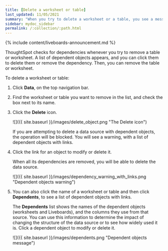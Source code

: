 ```yaml
---
title: [Delete a worksheet or table]
last_updated: 11/05/2021
summary: "When you try to delete a worksheet or a table, you see a message listing any dependent objects that must be removed first."
sidebar: mydoc_sidebar
permalink: /:collection/:path.html
---
```


{% include content/liveboards-announcement.md %}

ThoughtSpot checks for dependencies whenever you try to remove a table or worksheet. A list of dependent objects appears, and you can click them to delete them or remove the dependency. Then, you can remove the table or worksheet.

To delete a worksheet or table:

1. Click **Data**, on the top navigation bar.

2. Find the worksheet or table you want to remove in the list, and check the box next to its name.

3. Click the **Delete** icon.

     ![]({{ site.baseurl }}/images/delete_object.png "The Delete icon")

     If you are attempting to delete a data source with dependent objects, the operation will be blocked. You will see a warning, with a list of dependent objects with links.

4. Click the link for an object to modify or delete it.

   When all its dependencies are removed, you will be able to delete the data source.

   ![]({{ site.baseurl }}/images/dependency_warning_with_links.png "Dependent objects warning")

5. You can also click the name of a worksheet or table and then click **Dependents**, to see a list of dependent objects with links.

    The **Dependents** list shows the names of the dependent objects (worksheets and Liveboards), and the columns they use from that source. You can use this information to determine the impact of changing the structure of the data source or to see how widely used it is. Click a dependent object to modify or delete it.

     ![]({{ site.baseurl }}/images/dependents.png "Dependent objects message")
